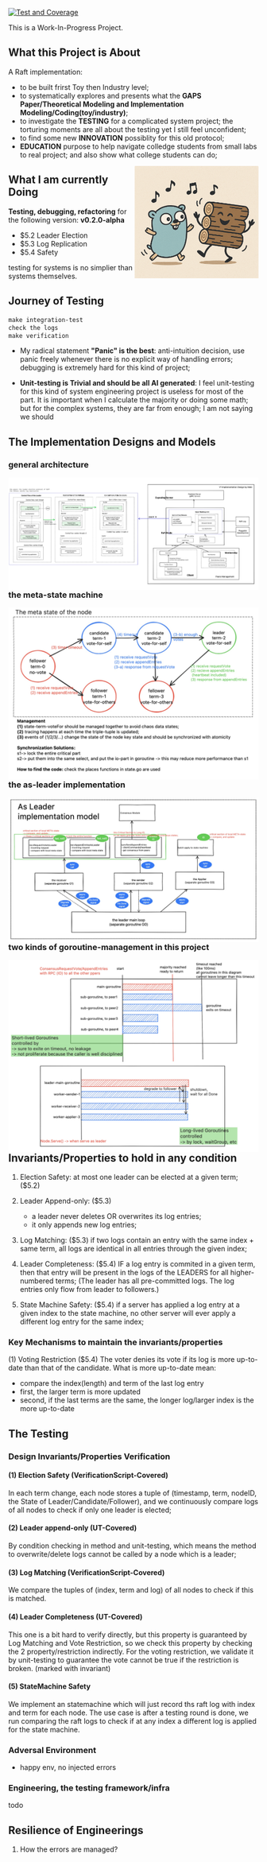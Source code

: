 [![Test and Coverage](https://github.com/maki3cat/mkraft/actions/workflows/test-coverage.yml/badge.svg?branch=main)](https://github.com/maki3cat/mkraft/actions/workflows/test-coverage.yml)

This is a Work-In-Progress Project.

## What this Project is About

A Raft implementation:
- to be built frirst Toy then Industry level;
- to systematically explores and presents what the **GAPS Paper/Theoretical Modeling and Implementation Modeling/Coding(toy/industry)**;
- to investigate the **TESTING** for a complicated system project; the torturing moments are all about the testing yet I still feel unconfident;
- to find some new **INNOVATION** possiblity for this old protocol;
- **EDUCATION** purpose to help navigate colledge students from small labs to real project; and also show what college students can do;

<img src="img/logo.jpg" alt="My Image" align="right" width="250">

## What I am currently Doing

**Testing, debugging, refactoring** for the following version:
<b> v0.2.0-alpha </b>
- $5.2 Leader Election
- $5.3 Log Replication
- $5.4 Safety

testing for systems is no simplier than systems themselves.

## Journey of Testing
```
make integration-test
check the logs
make verification
```

- My radical statement **"Panic" is the best**: anti-intuition decision, use panic freely whenever there is no explicit way of handling errors; debugging is extremely hard for this kind of project;

- **Unit-testing is Trivial and should be all AI generated**: 
I feel unit-testing for this kind of system engineering project is useless for most of the part. It is important when I calculate the majority or doing some math; but for the complex systems, they are far from enough; I am not saying we should 

## The Implementation Designs and Models


### general architecture

<a href="img/impl_design_v1.jpg">
  <img src="img/impl_design_v1.jpg" alt="design-v1" align="right">
</a>

### the meta-state machine

<a href="img/impl_design_state_v2.jpg">
  <img src="img/impl_design_state_v2.jpg" alt="design-v1" align="right">
</a>

### the as-leader implementation

<a href="img/impl_design_asleader.jpg">
  <img src="img/impl_design_asleader.jpg" alt="design-v1" align="right">
</a>

### two kinds of goroutine-management in this project

<a href="img/impl_goroutine_management.jpg">
  <img src="img/impl_goroutine_management.jpg" alt="design-v1" align="right">
</a>


## Invariants/Properties to hold in any condition

1. Election Safety:
at most one leader can be elected at a given term; ($5.2)

2. Leader Append-only: ($5.3)
    - a leader never deletes OR overwrites its log entries;
    - it only appends new log entries;

3. Log Matching: ($5.3)
if two logs contain an entry with the same index + same term, 
all logs are identical in all entries through the given index;

4. Leader Completeness: ($5.4)
IF a log entry is commited in a given term,
then that entry will be present in the logs of the LEADERS for all higher-numbered terms;
(The leader has all pre-committed logs. The log entries only flow from leader to followers.)

5. State Machine Safety: ($5.4)
if a server has applied a log entry at a given index to the state machine, 
no other server will ever apply a different log entry for the same index; 


### Key Mechanisms to maintain the invariants/properties

(1) Voting Restriction ($5.4)
The voter denies its vote if its log is more up-to-date than that of the candidate.
What is more up-to-date mean:
- compare the index(length) and term of the last log entry
- first, the larger term is more updated
- second, if the last terms are the same, the longer log/larger index is the more up-to-date


## The Testing 

### Design Invariants/Properties Verification

#### (1) Election Safety (VerificationScript-Covered)
In each term change, each node stores a tuple of (timestamp, term, nodeID, the State of Leader/Candidate/Follower),
and we continuously compare logs of all nodes to check if only one leader is elected;

#### (2) Leader append-only (UT-Covered)
By condition checking in method and unit-testing, which means the method to overwrite/delete logs cannot be called
by a node which is a leader;

#### (3) Log Matching (VerificationScript-Covered)
We compare the tuples of (index, term and log) of all nodes to check if this is matched.

#### (4) Leader Completeness (UT-Covered)
This one is a bit hard to verify directly, but this property is guaranteed by Log Matching and Vote Restriction,
so we check this property by checking the 2 property/restriction indirectly.
For the voting restriction, we validate it by unit-testing to guarantee the vote cannot be true if the restriction is broken.
(marked with invariant)

#### (5) StateMachine Safety
We implement an statemachine which will just record ths raft log with index and term for each node.
The use case is after a testing round is done, we run comparing
the raft logs to check if at any index a different log is applied for the state machine.

### Adversal Environment
- happy env, no injected errors

### Engineering, the testing framework/infra
todo


## Resilience of Engineerings 

1) How the errors are managed?
